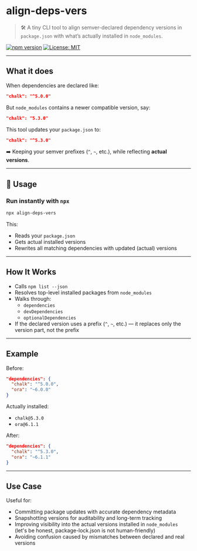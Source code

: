 # align-deps-vers

> 🛠️ A tiny CLI tool to align semver-declared dependency versions in `package.json` with what’s actually installed in `node_modules`.

[![npm version](https://img.shields.io/npm/v/align-deps-vers.svg)](https://www.npmjs.com/package/align-deps-vers)
[![License: MIT](https://img.shields.io/badge/license-MIT-blue.svg)](LICENSE)

---

## What it does

When dependencies are declared like:

```json
"chalk": "^5.0.0"
```

But `node_modules` contains a newer compatible version, say:

```json
"chalk": "5.3.0"
```

This tool updates your `package.json` to:

```json
"chalk": "^5.3.0"
```

➡️ Keeping your semver prefixes (`^`, `~`, etc.), while reflecting **actual versions**.

---

## 🚀 Usage

### Run instantly with `npx`

```bash
npx align-deps-vers
```

This:
- Reads your `package.json`
- Gets actual installed versions
- Rewrites all matching dependencies with updated (actual) versions

---


## How It Works

- Calls `npm list --json`
- Resolves top-level installed packages from `node_modules`
- Walks through:
  - `dependencies`
  - `devDependencies`
  - `optionalDependencies`
- If the declared version uses a prefix (`^`, `~`, etc.) — it replaces only the version part, not the prefix

---

## Example

Before:

```json
"dependencies": {
  "chalk": "^5.0.0",
  "ora": "~6.0.0"
}
```

Actually installed:

- `chalk@5.3.0`
- `ora@6.1.1`

After:

```json
"dependencies": {
  "chalk": "^5.3.0",
  "ora": "~6.1.1"
}
```

---

## Use Case

Useful for:
- Committing package updates with accurate dependency metadata
- Snapshotting versions for auditability and long-term tracking
- Improving visibility into the actual versions installed in `node_modules` (let's be honest, package-lock.json is not human-friendly)
- Avoiding confusion caused by mismatches between declared and real versions
